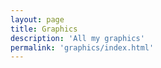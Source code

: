 ```yaml
---
layout: page
title: Graphics
description: 'All my graphics'
permalink: 'graphics/index.html'
---
```

